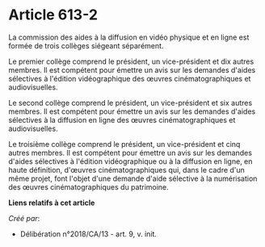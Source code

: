 # Article 613-2

La commission des aides à la diffusion en vidéo physique et en ligne est formée de trois collèges siégeant séparément.

Le premier collège comprend le président, un vice-président et dix autres membres. Il est compétent pour émettre un avis sur
les demandes d'aides sélectives à l'édition vidéographique des œuvres cinématographiques et audiovisuelles.

Le second collège comprend le président, un vice-président et six autres membres. Il est compétent pour émettre un avis sur
les demandes d'aides sélectives à la diffusion en ligne des œuvres cinématographiques et audiovisuelles.

Le troisième collège comprend le président, un vice-président et cinq autres membres. Il est compétent pour émettre un avis
sur les demandes d'aides sélectives à l'édition vidéographique ou à la diffusion en ligne, en haute définition, d'œuvres
cinématographiques qui, dans le cadre d'un même projet, font l'objet d'une demande d'aide sélective à la numérisation des
œuvres cinématographiques du patrimoine.

**Liens relatifs à cet article**

_Créé par_:

  - Délibération n°2018/CA/13 - art. 9, v. init.
